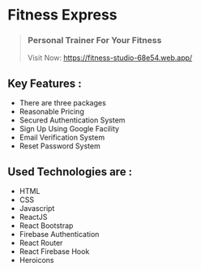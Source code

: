 # Fitness Express
> ### Personal Trainer For Your Fitness
>Visit Now: https://fitness-studio-68e54.web.app/

## Key Features :
 - There are three packages
 - Reasonable Pricing
 - Secured Authentication System
 - Sign Up Using Google Facility
 - Email Verification System
 - Reset Password System

## Used Technologies are :
- HTML
- CSS 
- Javascript
- ReactJS
- React Bootstrap
- Firebase Authentication
- React Router
- React Firebase Hook
- Heroicons 